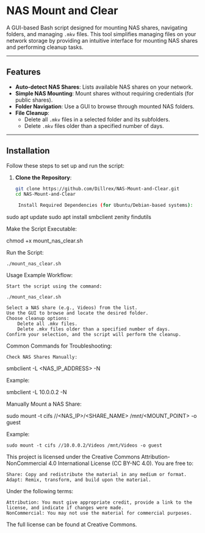 # NAS Mount and Clear

A GUI-based Bash script designed for mounting NAS shares, navigating folders, and managing `.mkv` files. This tool simplifies managing files on your network storage by providing an intuitive interface for mounting NAS shares and performing cleanup tasks.

---

## Features
- **Auto-detect NAS Shares**: Lists available NAS shares on your network.
- **Simple NAS Mounting**: Mount shares without requiring credentials (for public shares).
- **Folder Navigation**: Use a GUI to browse through mounted NAS folders.
- **File Cleanup**:
  - Delete all `.mkv` files in a selected folder and its subfolders.
  - Delete `.mkv` files older than a specified number of days.

---

## Installation

Follow these steps to set up and run the script:

1. **Clone the Repository**:
   ```bash
   git clone https://github.com/Dillrex/NAS-Mount-and-Clear.git
   cd NAS-Mount-and-Clear

    Install Required Dependencies (for Ubuntu/Debian-based systems):

sudo apt update
sudo apt install smbclient zenity findutils

Make the Script Executable:

chmod +x mount_nas_clear.sh

Run the Script:

    ./mount_nas_clear.sh

Usage
Example Workflow:

    Start the script using the command:

    ./mount_nas_clear.sh

    Select a NAS share (e.g., Videos) from the list.
    Use the GUI to browse and locate the desired folder.
    Choose cleanup options:
        Delete all .mkv files.
        Delete .mkv files older than a specified number of days.
    Confirm your selection, and the script will perform the cleanup.

Common Commands for Troubleshooting:

    Check NAS Shares Manually:

smbclient -L <NAS_IP_ADDRESS> -N

Example:

smbclient -L 10.0.0.2 -N

Manually Mount a NAS Share:

sudo mount -t cifs //<NAS_IP>/<SHARE_NAME> /mnt/<MOUNT_POINT> -o guest

Example:

    sudo mount -t cifs //10.0.0.2/Videos /mnt/Videos -o guest

This project is licensed under the Creative Commons Attribution-NonCommercial 4.0 International License (CC BY-NC 4.0).
You are free to:

    Share: Copy and redistribute the material in any medium or format.
    Adapt: Remix, transform, and build upon the material.

Under the following terms:

    Attribution: You must give appropriate credit, provide a link to the license, and indicate if changes were made.
    NonCommercial: You may not use the material for commercial purposes.

The full license can be found at Creative Commons.
